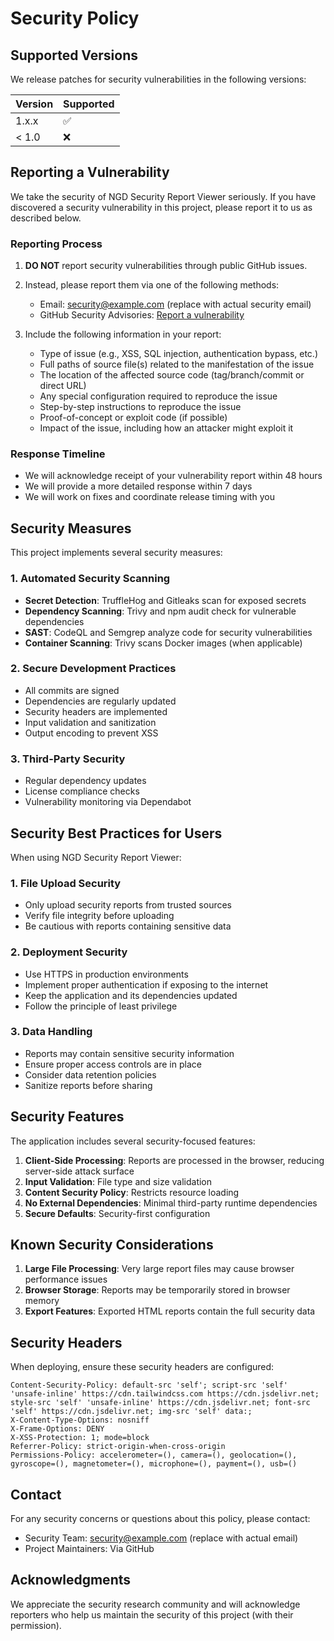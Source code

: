 # Security Policy

## Supported Versions

We release patches for security vulnerabilities in the following versions:

| Version | Supported          |
| ------- | ------------------ |
| 1.x.x   | :white_check_mark: |
| < 1.0   | :x:                |

## Reporting a Vulnerability

We take the security of NGD Security Report Viewer seriously. If you have discovered a security vulnerability in this project, please report it to us as described below.

### Reporting Process

1. **DO NOT** report security vulnerabilities through public GitHub issues.

2. Instead, please report them via one of the following methods:
   - Email: security@example.com (replace with actual security email)
   - GitHub Security Advisories: [Report a vulnerability](https://github.com/ICF-Next-Government/ngd-security-report-viewer/security/advisories/new)

3. Include the following information in your report:
   - Type of issue (e.g., XSS, SQL injection, authentication bypass, etc.)
   - Full paths of source file(s) related to the manifestation of the issue
   - The location of the affected source code (tag/branch/commit or direct URL)
   - Any special configuration required to reproduce the issue
   - Step-by-step instructions to reproduce the issue
   - Proof-of-concept or exploit code (if possible)
   - Impact of the issue, including how an attacker might exploit it

### Response Timeline

- We will acknowledge receipt of your vulnerability report within 48 hours
- We will provide a more detailed response within 7 days
- We will work on fixes and coordinate release timing with you

## Security Measures

This project implements several security measures:

### 1. **Automated Security Scanning**
- **Secret Detection**: TruffleHog and Gitleaks scan for exposed secrets
- **Dependency Scanning**: Trivy and npm audit check for vulnerable dependencies
- **SAST**: CodeQL and Semgrep analyze code for security vulnerabilities
- **Container Scanning**: Trivy scans Docker images (when applicable)

### 2. **Secure Development Practices**
- All commits are signed
- Dependencies are regularly updated
- Security headers are implemented
- Input validation and sanitization
- Output encoding to prevent XSS

### 3. **Third-Party Security**
- Regular dependency updates
- License compliance checks
- Vulnerability monitoring via Dependabot

## Security Best Practices for Users

When using NGD Security Report Viewer:

### 1. **File Upload Security**
- Only upload security reports from trusted sources
- Verify file integrity before uploading
- Be cautious with reports containing sensitive data

### 2. **Deployment Security**
- Use HTTPS in production environments
- Implement proper authentication if exposing to the internet
- Keep the application and its dependencies updated
- Follow the principle of least privilege

### 3. **Data Handling**
- Reports may contain sensitive security information
- Ensure proper access controls are in place
- Consider data retention policies
- Sanitize reports before sharing

## Security Features

The application includes several security-focused features:

1. **Client-Side Processing**: Reports are processed in the browser, reducing server-side attack surface
2. **Input Validation**: File type and size validation
3. **Content Security Policy**: Restricts resource loading
4. **No External Dependencies**: Minimal third-party runtime dependencies
5. **Secure Defaults**: Security-first configuration

## Known Security Considerations

1. **Large File Processing**: Very large report files may cause browser performance issues
2. **Browser Storage**: Reports may be temporarily stored in browser memory
3. **Export Features**: Exported HTML reports contain the full security data

## Security Headers

When deploying, ensure these security headers are configured:

```
Content-Security-Policy: default-src 'self'; script-src 'self' 'unsafe-inline' https://cdn.tailwindcss.com https://cdn.jsdelivr.net; style-src 'self' 'unsafe-inline' https://cdn.jsdelivr.net; font-src 'self' https://cdn.jsdelivr.net; img-src 'self' data:;
X-Content-Type-Options: nosniff
X-Frame-Options: DENY
X-XSS-Protection: 1; mode=block
Referrer-Policy: strict-origin-when-cross-origin
Permissions-Policy: accelerometer=(), camera=(), geolocation=(), gyroscope=(), magnetometer=(), microphone=(), payment=(), usb=()
```

## Contact

For any security concerns or questions about this policy, please contact:
- Security Team: security@example.com (replace with actual email)
- Project Maintainers: Via GitHub

## Acknowledgments

We appreciate the security research community and will acknowledge reporters who help us maintain the security of this project (with their permission).